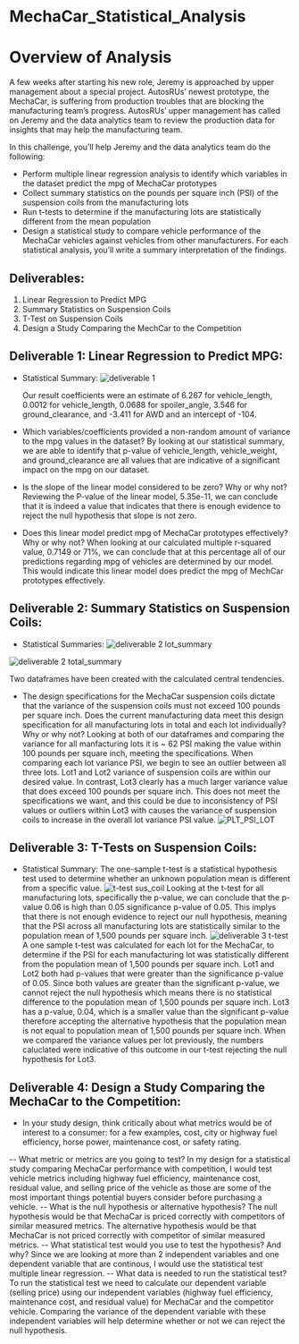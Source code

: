 # MechaCar_Statistical_Analysis

# Overview of Analysis
A few weeks after starting his new role, Jeremy is approached by upper management about a special project. AutosRUs’ newest prototype, the MechaCar, is suffering from production troubles that are blocking the manufacturing team’s progress. AutosRUs’ upper management has called on Jeremy and the data analytics team to review the production data for insights that may help the manufacturing team.

In this challenge, you’ll help Jeremy and the data analytics team do the following:
- Perform multiple linear regression analysis to identify which variables in the dataset predict the mpg of MechaCar prototypes
- Collect summary statistics on the pounds per square inch (PSI) of the suspension coils from the manufacturing lots
- Run t-tests to determine if the manufacturing lots are statistically different from the mean population
- Design a statistical study to compare vehicle performance of the MechaCar vehicles against vehicles from other manufacturers. For each statistical analysis, you’ll write a       summary interpretation of the findings.

## Deliverables:
1. Linear Regression to Predict MPG
2. Summary Statistics on Suspension Coils
3. T-Test on Suspension Coils
4. Design a Study Comparing the MechCar to the Competition

## Deliverable 1: Linear Regression to Predict MPG:
- Statistical Summary:
![deliverable 1 ](https://user-images.githubusercontent.com/90146132/152897593-27570e1e-417f-496a-aaa8-9252cd9e4a95.png)

  Our result coefficients were an estimate of 6.267 for vehicle_length, 0.0012 for vehicle_length, 0.0688 for spoiler_angle, 3.546 for ground_clearance,
and -3.411 for AWD and an intercept of -104.

- Which variables/coefficients provided a non-random amount of variance to the mpg values in the dataset?
  By looking at our statistical summary, we are able to identify that p-value of vehicle_length, vehicle_weight, and ground_clearance are all values that are indicative of a significant impact on the mpg on our dataset. 
- Is the slope of the linear model considered to be zero? Why or why not?
  Reviewing the P-value of the linear model, 5.35e-11, we can conclude that it is indeed a value that indicates that there is enough evidence to reject the null hypothesis that slope is not zero.
- Does this linear model predict mpg of MechaCar prototypes effectively? Why or why not?
  When looking at our calculated multiple r-squared value, 0.7149 or 71%, we can conclude that at this percentage all of our predictions regarding mpg of vehicles are determined by our model. This would indicate this linear model does predict the mpg of MechCar prototypes effectively. 
  
## Deliverable 2: Summary Statistics on Suspension Coils:
- Statistical Summaries:
![deliverable 2 lot_summary](https://user-images.githubusercontent.com/90146132/152902262-f7a650c8-a136-46c5-b2e3-a85e7b5f172f.png)

![deliverable 2 total_summary](https://user-images.githubusercontent.com/90146132/152902275-7edbf54d-6e93-4076-8080-bb48e3e1c862.png)

  Two dataframes have been created with the calculated central tendencies. 
  
 - The design specifications for the MechaCar suspension coils dictate that the variance of the suspension coils must not exceed 100 pounds per square inch. Does the current manufacturing data meet this design specification for all manufacturing lots in total and each lot individually? Why or why not?
  Looking at both of our dataframes and comparing the variance for all manfacturing lots it is ~ 62 PSI making the value within 100 pounds per square inch, meeting the specifications. When comparing each lot variance PSI, we begin to see an outlier between all three lots. Lot1 and Lot2 variance of suspension coils are within our desired value. In contrast, Lot3 clearly has a much larger variance value that does exceed 100 pounds per square inch. This does not meet the specifications we want, and this could be due to inconsistency of PSI values or outliers within Lot3 with causes the variance of suspension coils to increase in the overall lot variance PSI value. 
  ![PLT_PSI_LOT](https://user-images.githubusercontent.com/90146132/152904318-7f2a789f-a25f-413a-93c9-62c686088c71.png)

## Deliverable 3: T-Tests on Suspension Coils:
- Statistical Summary: The one-sample t-test is a statistical hypothesis test used to determine whether an unknown population mean is different from a specific value.
  ![t-test sus_coil](https://user-images.githubusercontent.com/90146132/152905396-7587ea40-67b5-4eb7-80d4-964ea2047187.png)
  Looking at the t-test for all manufacturing lots, specifically the p-value, we can conclude that the p-value 0.06 is high than 0.05 significance p-value of 0.05. This implys that there is not enough evidence to reject our null hypothesis, meaning that the PSI across all manufacturing lots are statistically similar to the population mean of 1,500 pounds per square inch.
  ![deliverable 3 t-test](https://user-images.githubusercontent.com/90146132/152904259-894991cb-4db1-404a-99c8-e7b6a0e35eb8.png)
  A one sample t-test was calculated for each lot for the MechaCar, to determine if the PSI for each manufacturing lot was statistically different from the population mean of 1,500 pounds per square inch. Lot1 and Lot2 both had p-values that were greater than the significance p-value of 0.05. Since both values are greater than the significant p-value, we cannot reject the null hypothesis which means there is no statistical difference to the population mean of 1,500 pounds per square inch. Lot3 has a p-value, 0.04, which is a smaller value than the significant p-value therefore accepting the alternative hypothesis that the population mean is not equal to population mean of 1,500 pounds per square inch. When we compared the variance values per lot previously, the numbers caluclated were indicative of this outcome in our t-test rejecting the null hypothesis for Lot3.
  
## Deliverable 4: Design a Study Comparing the MechaCar to the Competition:

- In your study design, think critically about what metrics would be of interest to a consumer: for a few examples, cost, city or highway fuel efficiency, horse power, maintenance cost, or safety rating.

-- What metric or metrics are you going to test?
  In my design for a statistical study comparing MechaCar performance with competition, I would test vehicle metrics including highway fuel efficiency, maintenance cost, residual value, and selling price of the vehicle as those are some of the most important things potential buyers consider before purchasing a vehicle.
-- What is the null hypothesis or alternative hypothesis?
  The null hypothesis would be that MechaCar is priced correctly with competitors of similar measured metrics.
  The alternative hypothesis would be that MechaCar is not priced correctly with competitor of similar measured metrics.
-- What statistical test would you use to test the hypothesis? And why?
  Since we are looking at more than 2 independent variables and one dependent variable that are continous, I would use the statistical test multiple linear regression.
-- What data is needed to run the statistical test?
  To run the statistical test we need to calculate our dependent variable (selling price) using our independent variables (highway fuel efficiency, maintenance cost, and residual value) for MechaCar and the competitor vehicle. Comparing the variance of the dependent variable with these independent variables will help determine whether or not we can reject the null hypothesis. 

  
